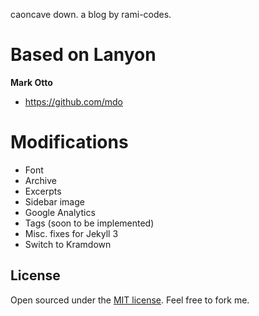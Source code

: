 caoncave down. a blog by rami-codes.

# Based on Lanyon
**Mark Otto**
- <https://github.com/mdo>

# Modifications
- Font
- Archive
- Excerpts
- Sidebar image
- Google Analytics
- Tags (soon to be implemented)
- Misc. fixes for Jekyll 3
- Switch to Kramdown

## License
Open sourced under the [MIT license](LICENSE.md). 
Feel free to fork me.
